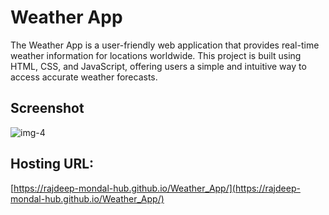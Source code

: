 
# Weather App

The Weather App is a user-friendly web application that provides real-time weather information for locations worldwide. This project is built using HTML, CSS, and JavaScript, offering users a simple and intuitive way to access accurate weather forecasts.




## Screenshot

![img-4](https://github.com/rajdeep-mondal-hub/Weather_App/assets/102284219/a92e1872-f18e-4bf5-bd9e-556aec28bf61)




## Hosting URL:
[https://rajdeep-mondal-hub.github.io/Weather_App/](https://rajdeep-mondal-hub.github.io/Weather_App/)
